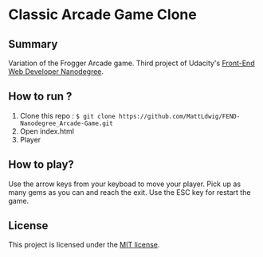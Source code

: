 # Classic Arcade Game Clone

## Summary
Variation of the Frogger Arcade game.
Third project of Udacity's [Front-End Web Developer Nanodegree](https://www.udacity.com/course/front-end-web-developer-nanodegree--nd001?v=fe1).

## How to run ?

1. Clone this repo :
`$ git clone https://github.com/MattLdwig/FEND-Nanodegree_Arcade-Game.git`
2. Open index.html
3. Player

## How to play?

Use the arrow keys from your keyboad to move your player.
Pick up as many gems as you can and reach the exit.
Use the ESC key for restart the game.

## License

This project is licensed under the [MIT license](license.txt).
